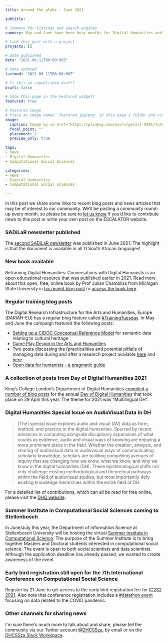 ```yaml
---
title: Around the globe - June 2021

subtitle: 

# Summary for listings and search engines
summary: May and June have been busy months for Digital Humanities and Computational Social Scientists around the world. 

# Link this post with a project
projects: []

# Date published
date: "2021-06-11T00:00:00Z"

# Date updated
lastmod: "2021-06-11T00:00:00Z"

# Is this an unpublished draft?
draft: false

# Show this page in the Featured widget?
featured: true

# Featured image
# Place an image named `featured.jpg/png` in this page's folder and customize its options here.
image:
  caption: Image by <a href="https://pixabay.com/users/geralt-9301/?utm_source=link-attribution&amp;utm_medium=referral&amp;utm_campaign=image&amp;utm_content=65343">Gerd Altmann</a> from <a href="https://pixabay.com/?utm_source=link-attribution&amp;utm_medium=referral&amp;utm_campaign=image&amp;utm_content=65343">Pixabay</a>
  focal_point: ""
  placement: 2
  preview_only: true

tags:
- news
- Digital Humanities
- Computational Social Sciences

categories:
- news
- Digital Humanities
- Computational Social Sciences

---
```


In this post we share some links to recent blog posts and news articles that may be of interest to our community. We’ll be posting a community round-up every month, so please be sure to [let us know](https://escalator.sadilar.org/contact/) if you’d like to contribute news to this post or write your own post on the ESCALATOR website.

### SADiLaR newsletter published

The [second SADiLaR newsletter](https://www.sadilar.org/index.php/en/10-news/283-newsletter-jun-2021) was published in June 2021. The highlight is that the document is available in all 11 South African languages! 

### New book available

Reframing Digital Humanities: Conversations with Digital Humanists is an open educational resource that was published earlier in 2021. Read more about this open, free, online book by Prof Julian Chambliss from Michigan State University in [his recent blog post](https://www.hastac.org/blogs/jchambliss/2021/06/07/reframing-digital-humanities-conversations-digital-humanists) or [access the book here](https://openbooks.lib.msu.edu/reframingdh).

### Regular training blog posts

The Digital Research Infrastructure for the Arts and Humanities, Europe (DARIAH-EU) has a regular blog feature called [#TrainingTuesday](https://www.dariah.eu/2020/01/14/dariah-eu-launches-trainingtuesday-campaign/). In May and June the campaign featured the following posts:

- [Setting up a CIDOC Conceptual Reference Model](https://www.dariah.eu/2021/06/01/trainingtuesday-setting-up-a-cidoc-crm/) for semantic data relating to cultural heritage
- [Game.Play.Design in the Arts and Humanities](https://www.dariah.eu/2021/05/25/trainingtuesday-game-play-design-in-the-arts-and-humanities/)
- Two posts discussing the [practicalities and potential pitfalls of managing data during and after a research project available [here](https://www.dariah.eu/2021/05/18/trainingtuesday-an-ontologist-and-a-data-scientist-walk-into-a-bar-data-in-research-projects/) and [here](https://www.dariah.eu/2021/05/04/trainingtuesday-an-ontologist-and-a-data-scientist-walk-into-a-bar-managing-data-during-and-after-projects/) 
- [Open data for humanists - a pragmatic guide](https://www.dariah.eu/2021/05/11/trainingtuesday-open-data-for-humanists-a-pragmatic-guide/)

### A collection of posts from Day of Digital Humanities 2021

King’s College London’s Department of Digital Humanities [compiled a number of blog posts](https://blogs.kcl.ac.uk/ddh/2021/06/10/day-of-digital-humanities-2021/) for the annual [Day of Digital Humanities](https://dhcenternet.org/initiatives/day-of-dh/2021) that took place on 29 April this year. The theme for 2021 was “Multilingual DH”.

### Digital Humanities Special Issue on AudioVisual Data in DH

> [The] special issue explores audio and visual (AV) data as form, method, and practice in the digital humanities. Spurred by recent advances in computing alongside disciplinary expansions of what counts as evidence, audio and visual ways of knowing are enjoying a more prominent place in the field. Whether the creation, analysis, and sharing of audiovisual data or audiovisual ways of communicating scholarly knowledge, scholars are building compelling avenues of inquiry that are changing how we know, what we know, and why we know in the digital humanities (DH). These epistemological shifts not only challenge existing methodological and theoretical pathways within the field of audiovisual studies, but most importantly defy existing knowledge hierarchies within the entire field of DH.

For a detailed list of contributions, which can all be read for free online, please visit the [DHQ website](http://www.digitalhumanities.org/dhq/preview/index.html).


### Summer Institute in Computational Social Sciences coming to Stellenbosch

In June/July this year, the Department of Information Science at Stellenbosch University  will be hosting the virtual [Summer Institute in Computational Science](https://sicss.io/2021/stellenbosch/). The purpose of the Summer Institute is to bring together Masters and Doctoral students interested in computational social science. The event is open to both social scientists and data scientists. Although the application deadline has already passed, we wanted to create awareness of the event.

### Early bird registration still open for the 7th International Conference on Computational Social Science

Register by 21 June to get access to the early bird registration fee for [IC2S2 2021](https://ic2s2-2021.ethz.ch/). Also note that conference registration includes a [#datathon event](https://ic2s2-2021.ethz.ch/datathon/) focusing on data related to the COVID pandemic.

### Other channels for sharing news

I'm sure there's much more to talk about and share, please tell the community via our Twitter account [@DHCSSza](https://twitter.com/DHCSSza), by email or on the [DHCSSza Slack Workspace](https://escalator.sadilar.org/post/connect-with-the-community/).





